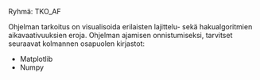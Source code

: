 Ryhmä: TKO_AF

Ohjelman tarkoitus on visualisoida erilaisten lajittelu- sekä hakualgoritmien aikavaativuuksien eroja. 
Ohjelman ajamisen onnistumiseksi, tarvitset seuraavat kolmannen osapuolen kirjastot:
- Matplotlib
- Numpy

